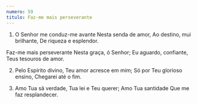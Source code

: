 ```yaml
---
numero: 59
titulo: Faz-me mais perseverante
---
```

1. O Senhor me conduz-me avante
Nesta senda de amor,
Ao destino, mui brilhante,
De riqueza e esplendor.

Faz-me mais perseverante
Nesta graça, ó Senhor;
Eu aguardo, confiante,
Teus tesouros de amor.

2. Pelo Espírito divino,
Teu amor acresce em mim;
Só por Teu glorioso ensino,
Chegarei até o fim.

3. Amo Tua sã verdade,
Tua lei e Teu querer;
Amo Tua santidade
Que me faz resplandecer.
